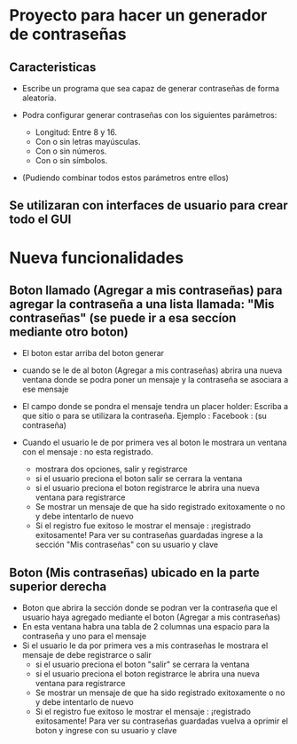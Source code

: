 # Proyecto para hacer un generador de contraseñas

## Caracteristicas

* Escribe un programa que sea capaz de generar contraseñas de forma aleatoria.
* Podra configurar generar contraseñas con los siguientes parámetros:
    - Longitud: Entre 8 y 16.
    - Con o sin letras mayúsculas.
    - Con o sin números.
    - Con o sin símbolos.

* (Pudiendo combinar todos estos parámetros entre ellos)


## Se utilizaran con interfaces de usuario para crear todo el GUI 

# Nueva funcionalidades

## Boton llamado (Agregar a mis contraseñas) para agregar la contraseña a una lista llamada: "Mis contraseñas" (se puede ir a esa seccíon mediante otro boton)

* El boton estar arriba del boton generar
* cuando se le de al boton (Agregar a mis contraseñas) abrira una nueva ventana donde se podra poner un mensaje y la contraseña se asociara a ese mensaje
* El campo donde se pondra el mensaje tendra un placer holder: Escriba a que sitio o para se utilizara la contraseña. Ejemplo : Facebook : (su contraseña)

* Cuando el usuario le de por primera ves al boton le mostrara un ventana con el mensaje : no esta registrado.
    - mostrara dos opciones, salir y registrarce
    - si el usuario preciona el boton salir se cerrara la ventana
    - si el usuario preciona el boton registrarce le abrira una nueva ventana para registrarce
    - Se mostrar un mensaje de que ha sido registrado exitoxamente o no y debe intentarlo de nuevo
    - Si el registro fue exitoso le mostrar el mensaje : ¡registrado exitosamente! Para ver su contraseñas guardadas ingrese a la sección "Mis contraseñas" con su usuario y clave

## Boton (Mis contraseñas) ubicado en la parte superior derecha 

* Boton que abrira la sección donde se podran ver la contraseña que el usuario haya agregado mediante el boton (Agregar a mis contraseñas)
* En esta ventana habra una tabla de 2 columnas una espacio para la contraseña y uno para el mensaje
* Si el usuario le da por primera ves a mis contraseñas le mostrara el mensaje de debe registrarce o salir
    - si el usuario preciona el boton "salir" se cerrara la ventana
    - si el usuario preciona el boton registrarce le abrira una nueva ventana para registrarce
    - Se mostrar un mensaje de que ha sido registrado exitoxamente o no y debe intentarlo de nuevo
    - Si el registro fue exitoso le mostrar el mensaje : ¡registrado exitosamente! Para ver su contraseñas guardadas vuelva a oprimir el  boton y ingrese con su usuario y clave